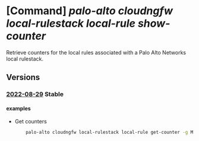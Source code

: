 # [Command] _palo-alto cloudngfw local-rulestack local-rule show-counter_

Retrieve counters for the local rules associated with a Palo Alto Networks local rulestack.

## Versions

### [2022-08-29](/Resources/mgmt-plane/L3N1YnNjcmlwdGlvbnMve30vcmVzb3VyY2Vncm91cHMve30vcHJvdmlkZXJzL3BhbG9hbHRvbmV0d29ya3MuY2xvdWRuZ2Z3L2xvY2FscnVsZXN0YWNrcy97fS9sb2NhbHJ1bGVzL3t9L2dldGNvdW50ZXJz/2022-08-29.xml) **Stable**

<!-- mgmt-plane /subscriptions/{}/resourcegroups/{}/providers/paloaltonetworks.cloudngfw/localrulestacks/{}/localrules/{}/getcounters 2022-08-29 -->

#### examples

- Get counters
    ```bash
        palo-alto cloudngfw local-rulestack local-rule get-counter -g MyResourceGroup --local-rulestack-name MyLocalRulestacks --priority "1"
    ```
